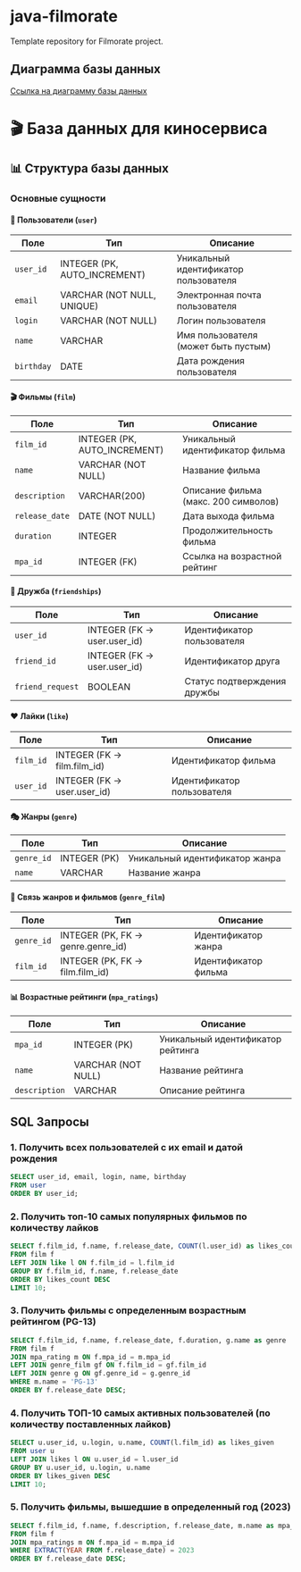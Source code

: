 # java-filmorate
Template repository for Filmorate project.
## Диаграмма базы данных
[Ссылка на диаграмму базы данных](https://dbdiagram.io/d/68a96aad1e7a6119673df7ae)

# 🎬 База данных для киносервиса

## 📊 Структура базы данных

### Основные сущности

#### 👤 Пользователи (`user`)
| Поле | Тип | Описание |
|------|-----|----------|
| `user_id` | INTEGER (PK, AUTO_INCREMENT) | Уникальный идентификатор пользователя |
| `email` | VARCHAR (NOT NULL, UNIQUE) | Электронная почта пользователя |
| `login` | VARCHAR (NOT NULL) | Логин пользователя |
| `name` | VARCHAR | Имя пользователя (может быть пустым) |
| `birthday` | DATE | Дата рождения пользователя |

#### 🎬 Фильмы (`film`)
| Поле | Тип | Описание |
|------|-----|----------|
| `film_id` | INTEGER (PK, AUTO_INCREMENT) | Уникальный идентификатор фильма |
| `name` | VARCHAR (NOT NULL) | Название фильма |
| `description` | VARCHAR(200) | Описание фильма (макс. 200 символов) |
| `release_date` | DATE (NOT NULL) | Дата выхода фильма |
| `duration` | INTEGER | Продолжительность фильма |
| `mpa_id` | INTEGER (FK) | Ссылка на возрастной рейтинг |

#### 👥 Дружба (`friendships`)
| Поле | Тип | Описание |
|------|-----|----------|
| `user_id` | INTEGER (FK → user.user_id) | Идентификатор пользователя |
| `friend_id` | INTEGER (FK → user.user_id) | Идентификатор друга |
| `friend_request` | BOOLEAN | Статус подтверждения дружбы |

#### ❤️ Лайки (`like`)
| Поле | Тип | Описание |
|------|-----|----------|
| `film_id` | INTEGER (FK → film.film_id) | Идентификатор фильма |
| `user_id` | INTEGER (FK → user.user_id) | Идентификатор пользователя |

#### 🎭 Жанры (`genre`)
| Поле | Тип | Описание |
|------|-----|----------|
| `genre_id` | INTEGER (PK) | Уникальный идентификатор жанра |
| `name` | VARCHAR | Название жанра |

#### 🔗 Связь жанров и фильмов (`genre_film`)
| Поле | Тип | Описание |
|------|-----|----------|
| `genre_id` | INTEGER (PK, FK → genre.genre_id) | Идентификатор жанра |
| `film_id` | INTEGER (PK, FK → film.film_id) | Идентификатор фильма |

#### 📊 Возрастные рейтинги (`mpa_ratings`)
| Поле | Тип | Описание |
|------|-----|----------|
| `mpa_id` | INTEGER (PK) | Уникальный идентификатор рейтинга |
| `name` | VARCHAR (NOT NULL) | Название рейтинга |
| `description` | VARCHAR | Описание рейтинга |

## SQL Запросы
### 1. Получить всех пользователей с их email и датой рождения
```sql
SELECT user_id, email, login, name, birthday 
FROM user 
ORDER BY user_id;
  ```

### 2. Получить топ-10 самых популярных фильмов по количеству лайков
```sql
SELECT f.film_id, f.name, f.release_date, COUNT(l.user_id) as likes_count
FROM film f
LEFT JOIN like l ON f.film_id = l.film_id
GROUP BY f.film_id, f.name, f.release_date
ORDER BY likes_count DESC
LIMIT 10;
  ```

### 3. Получить фильмы с определенным возрастным рейтингом (PG-13)
```sql
SELECT f.film_id, f.name, f.release_date, f.duration, g.name as genre
FROM film f
JOIN mpa_rating m ON f.mpa_id = m.mpa_id
LEFT JOIN genre_film gf ON f.film_id = gf.film_id
LEFT JOIN genre g ON gf.genre_id = g.genre_id
WHERE m.name = 'PG-13'
ORDER BY f.release_date DESC;
  ```

### 4. Получить ТОП-10 самых активных пользователей (по количеству поставленных лайков)
```sql
SELECT u.user_id, u.login, u.name, COUNT(l.film_id) as likes_given
FROM user u
LEFT JOIN likes l ON u.user_id = l.user_id
GROUP BY u.user_id, u.login, u.name
ORDER BY likes_given DESC
LIMIT 10;
  ```

### 5. Получить фильмы, вышедшие в определенный год (2023)
```sql
SELECT f.film_id, f.name, f.description, f.release_date, m.name as mpa_rating
FROM film f
JOIN mpa_ratings m ON f.mpa_id = m.mpa_id
WHERE EXTRACT(YEAR FROM f.release_date) = 2023
ORDER BY f.release_date DESC;
  ```
